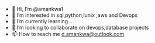 - 👋 Hi, I’m @amankwa1
- 👀 I’m interested in sql,python,lunix ,aws and Devops
- 🌱 I’m currently learning ...
- 💞️ I’m looking to collaborate on devops,database projects
- 📫 How to reach me d.amankwa@outlook.com

<!---
kwa1/kwa1 is a ✨ special ✨ repository because its `README.md` (this file) appears on your GitHub profile.
You can click the Preview link to take a look at your changes.
--->
